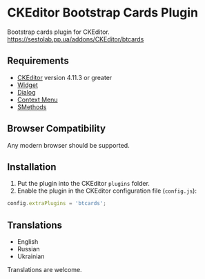 # CKEditor Bootstrap Cards Plugin

Bootstrap cards plugin for CKEditor.
https://sestolab.pp.ua/addons/CKEditor/btcards

## Requirements

* [CKEditor](https://ckeditor.com/ckeditor-4) version 4.11.3 or greater
* [Widget](https://ckeditor.com/cke4/addon/widget)
* [Dialog](https://ckeditor.com/cke4/addon/dialog)
* [Context Menu](https://ckeditor.com/cke4/addon/contextmenu)
* [SMethods](https://github.com/Sestolab/smethods)

## Browser Compatibility

Any modern browser should be supported.

## Installation

1. Put the plugin into the CKEditor `plugins` folder.
2. Enable the plugin in the CKEditor configuration file (`config.js`):

```js
config.extraPlugins = 'btcards';
```

## Translations

* English
* Russian
* Ukrainian

Translations are welcome.
